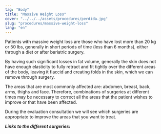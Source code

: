 ```yaml
---
tag: "Body"
title: "Massive Weight Loss"
cover: "../../../assets/procedures/perdida.jpg"
slug: "procedures/massive-weight-loss"
lang: "en"
---
```


Patients with massive weight loss are those who have lost more than 20 kg or 50 lbs, generally in short periods of time (less than 6 months), either through a diet or after bariatric surgery.

By having such significant losses in fat volume, generally the skin does not have enough elasticity to fully retract and fit tightly over the different areas of the body, leaving it flaccid and creating folds in the skin, which we can remove through surgery.

The areas that are most commonly affected are: abdomen, breast, back, arms, thighs and face. Therefore, combinations of surgeries at different times may be necessary to correct all the areas that the patient wishes to improve or that have been affected.

During the evaluation consultation we will see which surgeries are appropriate to improve the areas that you want to treat.

**_Links to the different surgeries:_**
